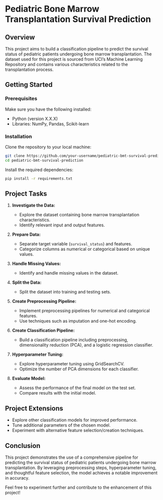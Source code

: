 # Pediatric Bone Marrow Transplantation Survival Prediction

## Overview

This project aims to build a classification pipeline to predict the survival status of pediatric patients undergoing bone marrow transplantation. The dataset used for this project is sourced from UCI’s Machine Learning Repository and contains various characteristics related to the transplantation process.

## Getting Started

### Prerequisites

Make sure you have the following installed:

- Python (version X.X.X)
- Libraries: NumPy, Pandas, Scikit-learn

### Installation

Clone the repository to your local machine:

```bash
git clone https://github.com/your-username/pediatric-bmt-survival-prediction.git
cd pediatric-bmt-survival-prediction
```

Install the required dependencies:

```bash
pip install -r requirements.txt
```

## Project Tasks

1. **Investigate the Data:**
   - Explore the dataset containing bone marrow transplantation characteristics.
   - Identify relevant input and output features.

2. **Prepare Data:**
   - Separate target variable (`survival_status`) and features.
   - Categorize columns as numerical or categorical based on unique values.

3. **Handle Missing Values:**
   - Identify and handle missing values in the dataset.

4. **Split the Data:**
   - Split the dataset into training and testing sets.

5. **Create Preprocessing Pipeline:**
   - Implement preprocessing pipelines for numerical and categorical features.
   - Use techniques such as imputation and one-hot encoding.

6. **Create Classification Pipeline:**
   - Build a classification pipeline including preprocessing, dimensionality reduction (PCA), and a logistic regression classifier.

7. **Hyperparameter Tuning:**
   - Explore hyperparameter tuning using GridSearchCV.
   - Optimize the number of PCA dimensions for each classifier.

8. **Evaluate Model:**
   - Assess the performance of the final model on the test set.
   - Compare results with the initial model.

## Project Extensions

- Explore other classification models for improved performance.
- Tune additional parameters of the chosen model.
- Experiment with alternative feature selection/creation techniques.

## Conclusion

This project demonstrates the use of a comprehensive pipeline for predicting the survival status of pediatric patients undergoing bone marrow transplantation. By leveraging preprocessing steps, hyperparameter tuning, and thoughtful feature selection, the model achieves a notable improvement in accuracy.

Feel free to experiment further and contribute to the enhancement of this project!
